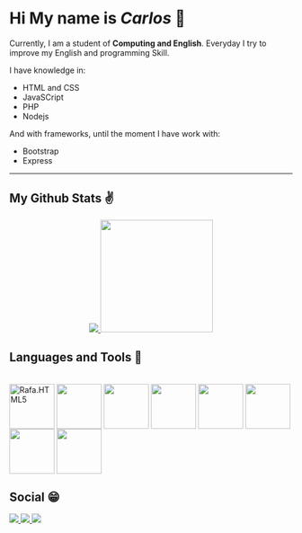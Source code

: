 # Hi My name is _Carlos_ 👋

  Currently, I am a student of **Computing and English**. Everyday I try to improve my English and programming Skill.
  
  I have knowledge in:
  
  - HTML and CSS 
  - JavaSCript
  - PHP
  - Nodejs
  
  And with frameworks, until the moment I have work with: 
  - Bootstrap
  - Express

___
## My Github Stats ✌
<div align="center">
  <a href="https://github.com/Csc32">
  <img  heigth="180em"src="https://github-readme-stats.vercel.app/api?username=Csc32&show_icons=true&theme=aura_dark&count_private=false"/>
   <img height="200em" src="https://github-readme-stats.vercel.app/api/top-langs/?username=Csc32&&lang_counts=10&theme=aura_dark&count_private=false&exclude_repo=github-readme-stats,anuraghazra.github.io,config-zsh"/>
    </a>
</div>



## Languages and Tools 🧰
<div style="display: inline-block"> <br/>
<img height="80px" align="center" src="https://cdn.jsdelivr.net/gh/devicons/devicon/icons/html5/html5-original.svg" alt="Rafa.HTML5"/>
<img height="80px" align="center"src="https://cdn.jsdelivr.net/gh/devicons/devicon/icons/css3/css3-original.svg" /> 
<img height="80px" align="center" src="https://cdn.jsdelivr.net/gh/devicons/devicon/icons/bootstrap/bootstrap-original.svg" />
<img height="80px" align="center" src="https://cdn.jsdelivr.net/gh/devicons/devicon/icons/github/github-original.svg">
<img height="80px" align="center" src="https://cdn.jsdelivr.net/gh/devicons/devicon/icons/php/php-plain.svg" />
<img height="80px" align="center" src="https://cdn.jsdelivr.net/gh/devicons/devicon/icons/javascript/javascript-plain.svg" />       
<img height="80px" align='center'src="https://cdn.jsdelivr.net/gh/devicons/devicon/icons/vscode/vscode-original.svg" />
<img height="80px" align='center' src="https://cdn.jsdelivr.net/gh/devicons/devicon/icons/vim/vim-original.svg" />
                    
</div> 

## Social 😁

<div>
  <a href="https://www.linkedin.com/in/carlos-sanzonetty-9a8085230/" target="_blank">
    <img src='https://img.shields.io/badge/LinkedIn-0077B5?style=for-the-badge&logo=linkedin&logoColor=white'></img> 
  </a>
  <a href='https://www.instagram.com/csc_dev/' target="_blank">
    <img src='https://img.shields.io/badge/Instagram-E4405F?style=for-the-badge&logo=instagram&logoColor=white'></img> 
  </a>
  <a href='https://twitter.com/Csc032_' target="_blank">
    <img src='https://img.shields.io/badge/Twitter-1DA1F2?style=for-the-badge&logo=twitter&logoColor=white'></img> 
  </a>
</div>
